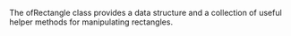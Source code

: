 The ofRectangle class provides a data structure and a collection of useful helper methods for manipulating rectangles.

